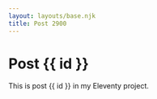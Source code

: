 ```yaml
---
layout: layouts/base.njk
title: Post 2900
---
```


# Post {{ id }}

This is post {{ id }} in my Eleventy project.
